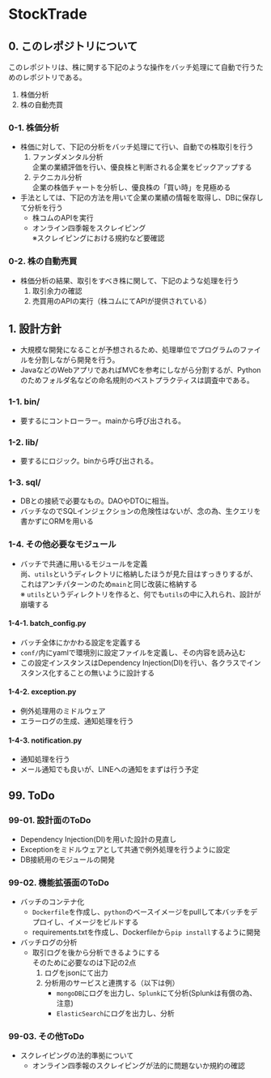 # StockTrade
## 0. このレポジトリについて
このレポジトリは、株に関する下記のような操作をバッチ処理にて自動で行うためのレポジトリである。
1. 株価分析
2. 株の自動売買

### 0-1. 株価分析
* 株価に対して、下記の分析をバッチ処理にて行い、自動での株取引を行う
    1. ファンダメンタル分析<br>
        企業の業績評価を行い、優良株と判断される企業をピックアップする
    2. テクニカル分析<br>
        企業の株価チャートを分析し、優良株の「買い時」を見極める
* 手法としては、下記の方法を用いて企業の業績の情報を取得し、DBに保存して分析を行う
    * 株コムのAPIを実行
    * オンライン四季報をスクレイピング<br>
        ※スクレイピングにおける規約など要確認

### 0-2. 株の自動売買
* 株価分析の結果、取引をすべき株に関して、下記のような処理を行う
    1. 取引余力の確認
    2. 売買用のAPIの実行（株コムにてAPIが提供されている）

## 1. 設計方針
* 大規模な開発になることが予想されるため、処理単位でプログラムのファイルを分割しながら開発を行う。
* JavaなどのWebアプリであればMVCを参考にしながら分割するが、Pythonのためフォルダ名などの命名規則のベストプラクティスは調査中である。
### 1-1. bin/
* 要するにコントローラー。mainから呼び出される。
### 1-2. lib/
* 要するにロジック。binから呼び出される。
### 1-3. sql/
* DBとの接続で必要なもの。DAOやDTOに相当。
* バッチなのでSQLインジェクションの危険性はないが、念の為、生クエリを書かずにORMを用いる
### 1-4. その他必要なモジュール
* バッチで共通に用いるモジュールを定義<br>
尚、`utils`というディレクトリに格納したほうが見た目はすっきりするが、これはアンチパターンのため`main`と同じ改装に格納する<br>
※ `utils`というディレクトリを作ると、何でも`utils`の中に入れられ、設計が崩壊する
#### 1-4-1. batch_config.py
* バッチ全体にかかわる設定を定義する
* `conf/`内にyamlで環境別に設定ファイルを定義し、その内容を読み込む
* この設定インスタンスはDependency Injection(DI)を行い、各クラスでインスタンス化することの無いように設計する
#### 1-4-2. exception.py
* 例外処理用のミドルウェア
* エラーログの生成、通知処理を行う
#### 1-4-3. notification.py
* 通知処理を行う
* メール通知でも良いが、LINEへの通知をまずは行う予定

## 99. ToDo
### 99-01. 設計面のToDo
* Dependency Injection(DI)を用いた設計の見直し
* Exceptionをミドルウェアとして共通で例外処理を行うように設定
* DB接続用のモジュールの開発
### 99-02. 機能拡張面のToDo
* バッチのコンテナ化
  * `Dockerfile`を作成し、`python`のベースイメージをpullして本バッチをデプロイし、イメージをビルドする
  * requirements.txtを作成し、Dockerfileから`pip install`するように開発
* バッチログの分析
  * 取引ログを後から分析できるようにする<br>
    そのために必要なのは下記の2点
    1. ログをjsonにて出力
    2. 分析用のサービスと連携する（以下は例）
       * `mongoDB`にログを出力し、`Splunk`にて分析(Splunkは有償の為、注意)
       * `ElasticSearch`にログを出力し、分析
### 99-03. その他ToDo
* スクレイピングの法的準拠について
  * オンライン四季報のスクレイピングが法的に問題ないか規約の確認